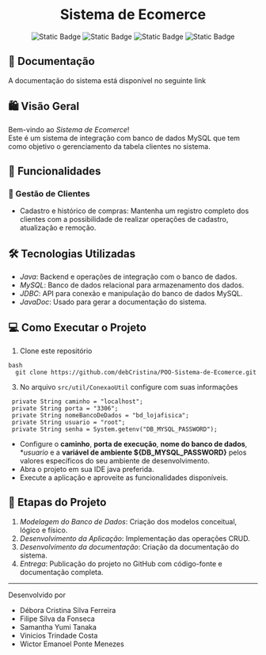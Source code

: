 <h1 align="center">Sistema de Ecomerce</h1>
<p align="center">
<img alt="Static Badge" src="https://img.shields.io/badge/Java-17-green">
<img alt="Static Badge" src="https://img.shields.io/badge/MySQL-8.0-blue">
<img alt="Static Badge" src="https://img.shields.io/badge/JDBC-8-blue">
<img alt="Static Badge" src="https://img.shields.io/badge/Status-Conclu%C3%ADdo-green">
</p>

## 📒 Documentação
A documentação do sistema está disponível no  seguinte link

## 🛍 Visão Geral

Bem-vindo ao *Sistema de Ecomerce*!  
Este é um sistema de integração com banco de dados MySQL que tem como objetivo o gerenciamento da tabela clientes no sistema.

## 🚀 Funcionalidades

### 👥 Gestão de Clientes
- Cadastro e histórico de compras:  Mantenha um registro completo dos clientes com a possibilidade de realizar operações de cadastro, atualização e remoção.

## 🛠 Tecnologias Utilizadas
- *Java*: Backend e operações de integração com o banco de dados.
- *MySQL*: Banco de dados relacional para armazenamento dos dados.
- *JDBC*: API para conexão e manipulação do banco de dados MySQL.
- *JavaDoc*: Usado para gerar a documentação do sistema.

## 💻 Como Executar o Projeto
1. Clone este repositório
   
 ```
bash
   git clone https://github.com/debCristina/POO-Sistema-de-Ecomerce.git
```   
3.  No arquivo `src/util/ConexaoUtil` configure com suas informações

   ```
    private String caminho = "localhost";
    private String porta = "3306";
    private String nomeBancoDeDados = "bd_lojafisica";
    private String usuario = "root";
    private String senha = System.getenv("DB_MYSQL_PASSWORD");

   ```
   
- Configure o **caminho**, **porta de execução**, **nome do banco de dados**, **usuario* e a **variável de ambiente ${DB_MYSQL_PASSWORD}** pelos valores específicos do seu ambiente de desenvolvimento.
- Abra o projeto em sua IDE java preferida.
- Execute a aplicação e aproveite as funcionalidades disponíveis.

## 📅 Etapas do Projeto

1. *Modelagem do Banco de Dados*: Criação dos modelos conceitual, lógico e físico.
2. *Desenvolvimento da Aplicação*: Implementação das operações CRUD.
3. *Desenvolvimento da documentação*: Criação da documentação do sistema.
4. *Entrega*: Publicação do projeto no GitHub com código-fonte e documentação completa.

---

Desenvolvido por 
- Débora Cristina Silva Ferreira
- Filipe Silva da Fonseca
- Samantha Yumi Tanaka
- Vinicios Trindade Costa
- Wictor Emanoel Ponte Menezes

